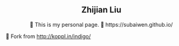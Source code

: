 <p align="center">
    <h2 align="center">Zhijian Liu</h2>
</p>

<p align="center">🍖 This is my personal page. 🔗 https://subaiwen.github.io/</p>



🍜 Fork from http://koppl.in/indigo/
